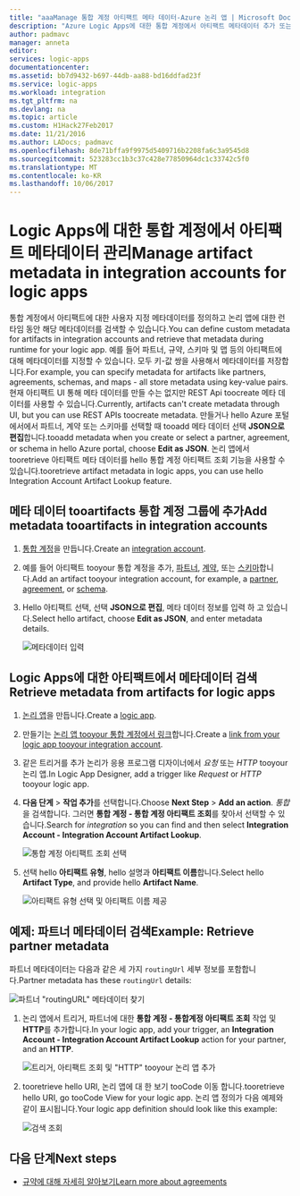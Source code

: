 ```yaml
---
title: "aaaManage 통합 계정 아티팩트 메타 데이터-Azure 논리 앱 | Microsoft Docs"
description: "Azure Logic Apps에 대한 통합 계정에서 아티팩트 메타데이터 추가 또는 검색"
author: padmavc
manager: anneta
editor: 
services: logic-apps
documentationcenter: 
ms.assetid: bb7d9432-b697-44db-aa88-bd16ddfad23f
ms.service: logic-apps
ms.workload: integration
ms.tgt_pltfrm: na
ms.devlang: na
ms.topic: article
ms.custom: H1Hack27Feb2017
ms.date: 11/21/2016
ms.author: LADocs; padmavc
ms.openlocfilehash: 8de71bffa9f9975d5409716b2208fa6c3a9545d8
ms.sourcegitcommit: 523283cc1b3c37c428e77850964dc1c33742c5f0
ms.translationtype: MT
ms.contentlocale: ko-KR
ms.lasthandoff: 10/06/2017
---
```

# <a name="manage-artifact-metadata-in-integration-accounts-for-logic-apps"></a><span data-ttu-id="f0d08-103">Logic Apps에 대한 통합 계정에서 아티팩트 메타데이터 관리</span><span class="sxs-lookup"><span data-stu-id="f0d08-103">Manage artifact metadata in integration accounts for logic apps</span></span>

<span data-ttu-id="f0d08-104">통합 계정에서 아티팩트에 대한 사용자 지정 메타데이터를 정의하고 논리 앱에 대한 런타임 동안 해당 메타데이터를 검색할 수 있습니다.</span><span class="sxs-lookup"><span data-stu-id="f0d08-104">You can define custom metadata for artifacts in integration accounts and retrieve that metadata during runtime for your logic app.</span></span> <span data-ttu-id="f0d08-105">예를 들어 파트너, 규약, 스키마 및 맵 등의 아티팩트에 대해 메타데이터를 지정할 수 있습니다. 모두 키-값 쌍을 사용해서 메타데이터를 저장합니다.</span><span class="sxs-lookup"><span data-stu-id="f0d08-105">For example, you can specify metadata for artifacts like partners, agreements, schemas, and maps - all store metadata using key-value pairs.</span></span> <span data-ttu-id="f0d08-106">현재 아티팩트 UI 통해 메타 데이터를 만들 수는 없지만 REST Api toocreate 메타 데이터를 사용할 수 있습니다.</span><span class="sxs-lookup"><span data-stu-id="f0d08-106">Currently, artifacts can't create metadata through UI, but you can use REST APIs toocreate metadata.</span></span> <span data-ttu-id="f0d08-107">만들거나 hello Azure 포털에서에서 파트너, 계약 또는 스키마를 선택할 때 tooadd 메타 데이터 선택 **JSON으로 편집**합니다.</span><span class="sxs-lookup"><span data-stu-id="f0d08-107">tooadd metadata when you create or select a partner, agreement, or schema in hello Azure portal, choose **Edit as JSON**.</span></span> <span data-ttu-id="f0d08-108">논리 앱에서 tooretrieve 아티팩트 메타 데이터를 hello 통합 계정 아티팩트 조회 기능을 사용할 수 있습니다.</span><span class="sxs-lookup"><span data-stu-id="f0d08-108">tooretrieve artifact metadata in logic apps, you can use hello Integration Account Artifact Lookup feature.</span></span>

## <a name="add-metadata-tooartifacts-in-integration-accounts"></a><span data-ttu-id="f0d08-109">메타 데이터 tooartifacts 통합 계정 그룹에 추가</span><span class="sxs-lookup"><span data-stu-id="f0d08-109">Add metadata tooartifacts in integration accounts</span></span>

1. <span data-ttu-id="f0d08-110">[통합 계정](logic-apps-enterprise-integration-create-integration-account.md)을 만듭니다.</span><span class="sxs-lookup"><span data-stu-id="f0d08-110">Create an [integration account](logic-apps-enterprise-integration-create-integration-account.md).</span></span>

2. <span data-ttu-id="f0d08-111">예를 들어 아티팩트 tooyour 통합 계정을 추가, [파트너](logic-apps-enterprise-integration-partners.md#how-to-create-a-partner), [계약](logic-apps-enterprise-integration-agreements.md#how-to-create-agreements), 또는 [스키마](logic-apps-enterprise-integration-schemas.md)합니다.</span><span class="sxs-lookup"><span data-stu-id="f0d08-111">Add an artifact tooyour integration account, for example, a [partner](logic-apps-enterprise-integration-partners.md#how-to-create-a-partner), [agreement](logic-apps-enterprise-integration-agreements.md#how-to-create-agreements), or [schema](logic-apps-enterprise-integration-schemas.md).</span></span>

3.  <span data-ttu-id="f0d08-112">Hello 아티팩트 선택, 선택 **JSON으로 편집**, 메타 데이터 정보를 입력 하 고 있습니다.</span><span class="sxs-lookup"><span data-stu-id="f0d08-112">Select hello artifact, choose **Edit as JSON**, and enter metadata details.</span></span>

    ![메타데이터 입력](media/logic-apps-enterprise-integration-metadata/image1.png)

## <a name="retrieve-metadata-from-artifacts-for-logic-apps"></a><span data-ttu-id="f0d08-114">Logic Apps에 대한 아티팩트에서 메타데이터 검색</span><span class="sxs-lookup"><span data-stu-id="f0d08-114">Retrieve metadata from artifacts for logic apps</span></span>

1. <span data-ttu-id="f0d08-115">[논리 앱](logic-apps-create-a-logic-app.md)을 만듭니다.</span><span class="sxs-lookup"><span data-stu-id="f0d08-115">Create a [logic app](logic-apps-create-a-logic-app.md).</span></span>

2. <span data-ttu-id="f0d08-116">만들기는 [논리 앱 tooyour 통합 계정에서 링크](logic-apps-enterprise-integration-create-integration-account.md#link-an-integration-account-to-a-logic-app)합니다.</span><span class="sxs-lookup"><span data-stu-id="f0d08-116">Create a [link from your logic app tooyour integration account](logic-apps-enterprise-integration-create-integration-account.md#link-an-integration-account-to-a-logic-app).</span></span> 

3. <span data-ttu-id="f0d08-117">같은 트리거를 추가 논리가 응용 프로그램 디자이너에서 *요청* 또는 *HTTP* tooyour 논리 앱.</span><span class="sxs-lookup"><span data-stu-id="f0d08-117">In Logic App Designer, add a trigger like *Request* or *HTTP* tooyour logic app.</span></span>

4.  <span data-ttu-id="f0d08-118">**다음 단계** > **작업 추가**를 선택합니다.</span><span class="sxs-lookup"><span data-stu-id="f0d08-118">Choose **Next Step** > **Add an action**.</span></span> <span data-ttu-id="f0d08-119">*통합*을 검색합니다. 그러면 **통합 계정 - 통합 계정 아티팩트 조회**를 찾아서 선택할 수 있습니다.</span><span class="sxs-lookup"><span data-stu-id="f0d08-119">Search for *integration* so you can find and then select **Integration Account - Integration Account Artifact Lookup**.</span></span>

    ![통합 계정 아티팩트 조회 선택](media/logic-apps-enterprise-integration-metadata/image2.png)

5. <span data-ttu-id="f0d08-121">선택 hello **아티팩트 유형**, hello 설명과 **아티팩트 이름**합니다.</span><span class="sxs-lookup"><span data-stu-id="f0d08-121">Select hello **Artifact Type**, and provide hello **Artifact Name**.</span></span>

    ![아티팩트 유형 선택 및 아티팩트 이름 제공](media/logic-apps-enterprise-integration-metadata/image3.png)

## <a name="example-retrieve-partner-metadata"></a><span data-ttu-id="f0d08-123">예제: 파트너 메타데이터 검색</span><span class="sxs-lookup"><span data-stu-id="f0d08-123">Example: Retrieve partner metadata</span></span>

<span data-ttu-id="f0d08-124">파트너 메타데이터는 다음과 같은 세 가지 `routingUrl` 세부 정보를 포함합니다.</span><span class="sxs-lookup"><span data-stu-id="f0d08-124">Partner metadata has these `routingUrl` details:</span></span>

![파트너 "routingURL" 메타데이터 찾기](media/logic-apps-enterprise-integration-metadata/image6.png)

1. <span data-ttu-id="f0d08-126">논리 앱에서 트리거, 파트너에 대한 **통합 계정 - 통합계정 아티팩트 조회** 작업 및 **HTTP**를 추가합니다.</span><span class="sxs-lookup"><span data-stu-id="f0d08-126">In your logic app, add your trigger, an **Integration Account - Integration Account Artifact Lookup** action for your partner, and an **HTTP**.</span></span>

    ![트리거, 아티팩트 조회 및 "HTTP" tooyour 논리 앱 추가](media/logic-apps-enterprise-integration-metadata/image4.png)

2. <span data-ttu-id="f0d08-128">tooretrieve hello URI, 논리 앱에 대 한 보기 tooCode 이동 합니다.</span><span class="sxs-lookup"><span data-stu-id="f0d08-128">tooretrieve hello URI, go tooCode View for your logic app.</span></span> <span data-ttu-id="f0d08-129">논리 앱 정의가 다음 예제와 같이 표시됩니다.</span><span class="sxs-lookup"><span data-stu-id="f0d08-129">Your logic app definition should look like this example:</span></span>

    ![검색 조회](media/logic-apps-enterprise-integration-metadata/image5.png)


## <a name="next-steps"></a><span data-ttu-id="f0d08-131">다음 단계</span><span class="sxs-lookup"><span data-stu-id="f0d08-131">Next steps</span></span>
* [<span data-ttu-id="f0d08-132">규약에 대해 자세히 알아보기</span><span class="sxs-lookup"><span data-stu-id="f0d08-132">Learn more about agreements</span></span>](logic-apps-enterprise-integration-agreements.md "엔터프라이즈 통합 규약에 대해 알아보기")  
